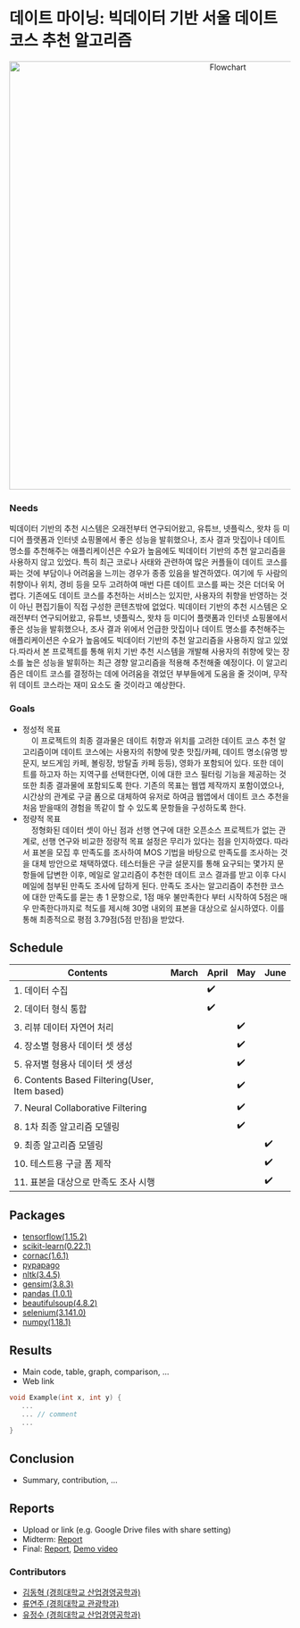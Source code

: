 # 데이트 마이닝: 빅데이터 기반 서울 데이트 코스 추천 알고리즘
<div align="center">
<img width="767" alt="Flowchart" src="https://user-images.githubusercontent.com/44253680/85925687-0d5d8900-b8d5-11ea-9e1c-4f13dbf9282f.png">
</div>  

### Needs   
   빅데이터 기반의 추천 시스템은 오래전부터 연구되어왔고, 유튜브, 넷플릭스, 왓챠 등 미디어 플랫폼과 인터넷 쇼핑몰에서 좋은 성능을 발휘했으나, 조사 결과 맛집이나 데이트 명소를 추천해주는 애플리케이션은 수요가 높음에도 빅데이터 기반의 추천 알고리즘을 사용하지 않고 있었다. 특히 최근 코로나 사태와 관련하여 많은 커플들이 데이트 코스를 짜는 것에 부담이나 어려움을 느끼는 경우가 종종 있음을 발견하였다.
   여기에 두 사람의 취향이나 위치, 경비 등을 모두 고려하여 매번 다른 데이트 코스를 짜는 것은 더더욱 어렵다. 기존에도 데이트 코스를 추천하는 서비스는 있지만, 사용자의 취향을 반영하는 것이 아닌 편집기들이 직접 구성한 콘텐츠밖에 없었다. 빅데이터 기반의 추천 시스템은 오래전부터 연구되어왔고, 유튜브, 넷플릭스, 왓챠 등 미디어 플랫폼과 인터넷 쇼핑몰에서 좋은 성능을 발휘했으나, 조사 결과 위에서 언급한 맛집이나 데이트 명소를 추천해주는 애플리케이션은 수요가 높음에도 빅데이터 기반의 추천 알고리즘을 사용하지 않고 있었다.따라서 본 프로젝트를 통해 위치 기반 추천 시스템을 개발해 사용자의 취향에 맞는 장소를 높은 성능을 발휘하는 최근 경향 알고리즘을 적용해 추천해줄 예정이다. 이 알고리즘은 데이트 코스를 결정하는 데에 어려움을 겪었던 부부들에게 도움을 줄 것이며, 무작위 데이트 코스라는 재미 요소도 줄 것이라고 예상한다.

### Goals   
- 정성적 목표   
&nbsp;&nbsp;&nbsp;&nbsp;이 프로젝트의 최종 결과물은 데이트 취향과 위치를 고려한 데이트 코스 추천 알고리즘이며 데이트 코스에는 사용자의 취향에 맞춘 맛집/카페, 데이트 명소(유명 방문지, 보드게임 카페, 볼링장, 방탈출 카페 등등), 영화가 포함되어 있다. 또한 데이트를 하고자 하는 지역구를 선택한다면, 이에 대한 코스 필터링 기능을 제공하는 것 또한 최종 결과물에 포함되도록 한다. 기존의 목표는 웹앱 제작까지 포함이였으나, 시간상의 관계로 구글 폼으로 대체하여 유저로 하여금 웹앱에서 데이트 코스 추천을 처음 받을때의 경험을 똑같이 할 수 있도록 문항들을 구성하도록 한다.
- 정량적 목표   
&nbsp;&nbsp;&nbsp;&nbsp;정형화된 데이터 셋이 아닌 점과 선행 연구에 대한 오픈소스 프로젝트가 없는 관계로, 선행 연구와 비교한 정량적 목표 설정은 무리가 있다는 점을 인지하였다. 따라서 표본을 모집 후 만족도를 조사하여 MOS 기법을 바탕으로 만족도를 조사하는 것을 대체 방안으로 채택하였다. 테스터들은 구글 설문지를 통해 요구되는 몇가지 문항들에 답변한 이후, 메일로 알고리즘이 추천한 데이트 코스 결과를 받고 이후 다시 메일에 첨부된 만족도 조사에 답하게 된다.  만족도 조사는 알고리즘이 추천한 코스에 대한 만족도를 묻는 총 1 문항으로, 1점 매우 불만족한다 부터 시작하여 5점은 매우 만족한다까지로 척도를 제시해 30명 내외의 표본을 대상으로 실시하였다. 이를 통해 최종적으로 평점 3.79점(5점 만점)을 받았다.



## Schedule
| Contents | March | April |  May  | June  |
|----------|-------|-------|-------|-------|
|  1. 데이터 수집  |       | :heavy_check_mark:      |       |       |
|  2. 데이터 형식 통합  |       |   :heavy_check_mark:    |       |       |
|  3. 리뷰 데이터 자연어 처리  |       |       |   :heavy_check_mark:    |       |
|  4. 장소별 형용사 데이터 셋 생성  |       |       |  :heavy_check_mark:     |       |
|  5. 유저별 형용사 데이터 셋 생성  |       |       |  :heavy_check_mark:     |       |
|  6. Contents Based Filtering(User, Item based)  |       |       |   :heavy_check_mark:    |       |
|  7. Neural Collaborative Filtering  |       |       |    :heavy_check_mark:   |       |
|  8. 1차 최종 알고리즘 모델링  |       |       |  :heavy_check_mark:     |       |
|  9. 최종 알고리즘 모델링  |       |       |       |   :heavy_check_mark:    |
|  10. 테스트용 구글 폼 제작  |       |       |       |  :heavy_check_mark:     |
|  11. 표본을 대상으로 만족도 조사 시행  |       |       |       |  :heavy_check_mark:     |

## Packages
* [tensorflow(1.15.2)](https://github.com/tensorflow/docs/tree/r1.5/site/en/api_docs)
* [scikit-learn(0.22.1)](https://pypi.org/project/scikit-learn/0.22.1/)
* [cornac(1.6.1)](https://pypi.org/project/cornac/)
* [pypapago](https://github.com/Beomi/pypapago)
* [nltk(3.4.5)](https://pypi.org/project/nltk/3.4.5/)
* [gensim(3.8.3)](https://pypi.org/project/gensim/3.8.3/)
* [pandas (1.0.1)](https://pypi.org/project/pandas/1.0.1/)
* [beautifulsoup(4.8.2)](https://pypi.org/project/beautifulsoup4/4.8.2/)
* [selenium(3.141.0)](https://pypi.org/project/selenium/3.141.0/)
* [numpy(1.18.1)](https://pypi.org/project/numpy/1.18.1/)


## Results
* Main code, table, graph, comparison, ...
* Web link

``` C++
void Example(int x, int y) {
   ...  
   ... // comment
   ...
}
```

## Conclusion
* Summary, contribution, ...

## Reports
* Upload or link (e.g. Google Drive files with share setting)
* Midterm: [Report](Reports/Midterm.pdf)
* Final: [Report](Reports/Final.pdf), [Demo video](Reports/Demo.mp4)

### Contributors

* [김동혁 (경희대학교 산업경영공학과)](https://github.com/LoveDH)
* [류연주 (경희대학교 관광학과)](https://github.com/YeonjuRyu)
* [유정수 (경희대학교 산업경영공학과)](https://github.com/youjeongsue)

